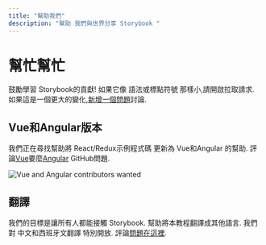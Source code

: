 ```yaml
---
title: "幫助我們"
description: "幫助 我們與世界分享 Storybook "
---
```

# 幫忙幫忙

鼓勵學習 Storybook的貢獻! 如果它像 語法或標點符號 那樣小,請開啟拉取請求. 如果這是一個更大的變化,[新增一個問題](https://github.com/hichroma/learnstorybook.com/issues)討論.

## Vue和Angular版本

我們正在尋找幫助將 React/Redux示例程式碼 更新為 Vue和Angular 的幫助. 評論[Vue](https://github.com/hichroma/learnstorybook.com/issues/1)要麼[Angular](https://github.com/hichroma/learnstorybook.com/issues/2) GitHub問題.

![Vue and Angular contributors wanted](/logos-angular-vue.png)

## 翻譯

我們的目標是讓所有人都能接觸 Storybook. 幫助將本教程翻譯成其他語言. 我們對 中文和西班牙文翻譯 特別開放. 評論[問題在這裡](https://github.com/hichroma/learnstorybook.com/issues/3).
